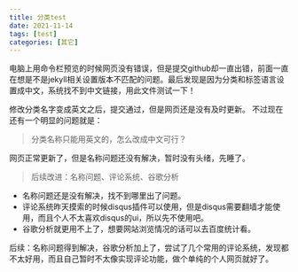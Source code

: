 ```yaml
---
title: 分类test
date: 2021-11-14
tags: [test]
categories: [其它]
---
```

电脑上用命令栏预览的时候网页没有错误，但是提交github却一直出错，前面一直在想是不是jekyll相关设置版本不匹配的问题。最后发现是因为分类和标签语言设置成中文，系统找不到中文链接，用此文件测试一下！

修改分类名字变成英文之后，提交通过，但是网页还是没有及时更新。
不过现在还有一个明显的问题就是：

>  分类名称只能用英文的，怎么改成中文可行？

网页正常更新了，但是名称问题还没有解决，暂时没有头绪，先睡了。

> 后续改进：名称问题、评论系统、谷歌分析

* 名称问题还是没有解决，找不到哪里出了问题。
* 评论系统昨天摸索的时候disqus插件可以使用，但是disqus需要翻墙才能使用，而且个人不太喜欢disqus的ui，所以先不使用吧。
* 谷歌分析就更用不上了，想要网站浏览情况的话可以去百度统计看。

后续：名称问题得到解决，谷歌分析加上了，尝试了几个常用的评论系统，发现都不太好用，而且自己暂时不太像实现评论功能，做个单纯的个人网页就好了。
